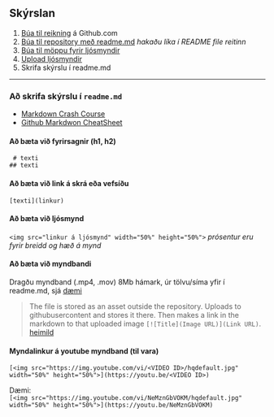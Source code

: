
## Skýrslan
1. [Búa til reikning](https://youtu.be/ovCRBERA1NQ) á Github.com
1. [Búa til repository með readme.md](https://www.youtube.com/watch?v=HhfPWwz8lVA&ab_channel=RichMcCue)  _hakaðu líka í README file reitinn_
1. [Búa til möppu fyrir ljósmyndir](https://www.youtube.com/watch?v=FvCsnUgAdWA&ab_channel=RichMcCue)
1. [Upload ljósmyndir](https://www.youtube.com/watch?v=ATVm6ACERu8&ab_channel=RichMcCue) 
1. Skrifa skýrslu í readme.md

<!--
> [að búa til Github profile](https://www.youtube.com/watch?v=l6dOkZx0rlE&ab_channel=GhostTogether)
-->

---

### Að skrifa skýrslu í `readme.md` 
- [Markdown Crash Course](https://www.youtube.com/watch?v=HUBNt18RFbo&ab_channel=TraversyMedia)
- [Github Markdwon CheatSheet](https://github.com/adam-p/markdown-here/wiki/Markdown-Cheatsheet)


#### Að bæta við fyrirsagnir (h1, h2)
` # texti` <br>
`## texti`

#### Að bæta við link á skrá eða vefsíðu 
`[texti](linkur)`

#### Að bæta við ljósmynd
`<img src="linkur á ljósmynd" width="50%" height="50%">` _prósentur eru fyrir breidd og hæð á mynd_

<!--
- með pixla fyrir breidd og hæð: <br> `<img src="linkur á ljósmynd" width="500" height="500">`
- markdown, ekki hægt að breyta breidd og hæð: <br> `![myndaheiti](linkur á ljósmynd)`
-->

#### Að bæta við myndbandi
Dragðu myndband (.mp4, .mov) 8Mb hámark, úr tölvu/síma yfir í readme.md, sjá [dæmi](https://i.stack.imgur.com/vxyiV.gif) 

>  The file is stored as an asset outside the repository. Uploads to githubusercontent and stores it there. Then makes a link in the markdown to that uploaded image `[![Title](Image URL)](Link URL)`. [heimild](https://stackoverflow.com/questions/4279611/how-to-embed-a-video-into-github-readme-md/4279746#4279746) 

<!-- 
`[![Myndband](https://user-images.githubusercontent.com/117899282/222217311-3d43812d-6750-4b7e-945e-cce67de61149.mp4)](https://user-images.githubusercontent.com/117899282/222217311-3d43812d-6750-4b7e-945e-cce67de61149.mp4)`
-->

#### Myndalinkur á youtube myndband (til vara)
<!-- https://orbitingweb.com/blog/view-youtube-thumbnail-image/ -->

`[<img src="https://img.youtube.com/vi/<VIDEO ID>/hqdefault.jpg" width="50%" height="50%">](https://youtu.be/<VIDEO ID>)`

Dæmi: <br>
`[<img src="https://img.youtube.com/vi/NeMznGbVOKM/hqdefault.jpg" width="50%" height="50%">](https://youtu.be/NeMznGbVOKM)`



